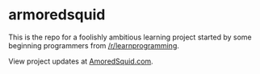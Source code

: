 armoredsquid
============

This is the repo for a foolishly ambitious learning project started by some beginning programmers from [/r/learnprogramming](http://reddit.com/r/learnprogramming). 

View project updates at [AmoredSquid.com](http://armoredsquid.com).